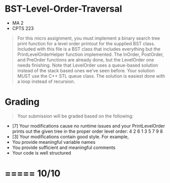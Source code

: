 # BST-Level-Order-Traversal

* MA 2
* CPTS 223

> For this micro assignment, you must implement a binary search tree print function for a level order
printout for the supplied BST class. Included with this file is a BST class that includes everything but
the PrintLevelOrderHelper function implemented. The InOrder, PostOrder, and PreOrder functions are
already done, but the LevelOrder one needs finishing. Note that LevelOrder uses a queue-based
solution instead of the stack based ones we’ve seen before. Your solution MUST use the C++ STL
queue class. The solution is easiest done with a loop instead of recursion.

# Grading
> Your submission will be graded based on the following:

* [7] Your modifications cause no runtime issues and your PrintLevelOrder prints out the given
tree in the proper order level order: 4 2 6 1 3 5 7 9 8
* [3] Your modifications contain good style. For example,
* You provide meaningful variable names
* You provide sufficient and meaningful comments
* Your code is well structured

=====
10/10
=====
